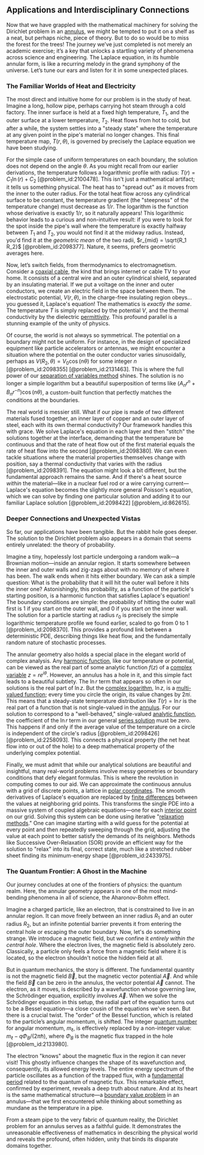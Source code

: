 ## Applications and Interdisciplinary Connections

Now that we have grappled with the mathematical machinery for solving the Dirichlet problem in an [annulus](@article_id:163184), we might be tempted to put it on a shelf as a neat, but perhaps niche, piece of theory. But to do so would be to miss the forest for the trees! The journey we’ve just completed is not merely an academic exercise; it’s a key that unlocks a startling variety of phenomena across science and engineering. The Laplace equation, in its humble annular form, is like a recurring melody in the grand symphony of the universe. Let’s tune our ears and listen for it in some unexpected places.

### The Familiar Worlds of Heat and Electricity

The most direct and intuitive home for our problem is in the study of heat. Imagine a long, hollow pipe, perhaps carrying hot steam through a cold factory. The inner surface is held at a fixed high temperature, $T_1$, and the outer surface at a lower temperature, $T_2$. Heat flows from hot to cold, but after a while, the system settles into a "steady state" where the temperature at any given point in the pipe's material no longer changes. This final temperature map, $T(r, \theta)$, is governed by precisely the Laplace equation we have been studying.

For the simple case of uniform temperatures on each boundary, the solution does not depend on the angle $\theta$. As you might recall from our earlier derivations, the temperature follows a logarithmic profile with radius: $T(r) = C_1 \ln(r) + C_2$ [@problem_id:2100478]. This isn't just a mathematical artifact; it tells us something physical. The heat has to "spread out" as it moves from the inner to the outer radius. For the total heat flow across any cylindrical surface to be constant, the temperature gradient (the "steepness" of the temperature change) must decrease as $1/r$. The logarithm is the function whose derivative is exactly $1/r$, so it naturally appears! This logarithmic behavior leads to a curious and non-intuitive result: if you were to look for the spot inside the pipe's wall where the temperature is exactly halfway between $T_1$ and $T_2$, you would not find it at the midway radius. Instead, you'd find it at the *geometric mean* of the two radii, $r_{mid} = \sqrt{R_1 R_2}$ [@problem_id:2098377]. Nature, it seems, prefers geometric averages here.

Now, let’s switch fields, from thermodynamics to electromagnetism. Consider a [coaxial cable](@article_id:273938), the kind that brings internet or cable TV to your home. It consists of a central wire and an outer cylindrical shield, separated by an insulating material. If we put a voltage on the inner and outer conductors, we create an electric field in the space between them. The electrostatic potential, $V(r, \theta)$, in the charge-free insulating region obeys... you guessed it, Laplace's equation! The mathematics is *exactly the same*. The temperature $T$ is simply replaced by the potential $V$, and the thermal conductivity by the dielectric [permittivity](@article_id:267856). This profound parallel is a stunning example of the unity of physics.

Of course, the world is not always so symmetrical. The potential on a boundary might not be uniform. For instance, in the design of specialized equipment like particle accelerators or antennas, we might encounter a situation where the potential on the outer conductor varies sinusoidally, perhaps as $V(R_2, \theta) = V_0 \cos(n\theta)$ for some integer $n$ [@problem_id:2098355] [@problem_id:2131463]. This is where the full power of our [separation of variables method](@article_id:168015) shines. The solution is no longer a simple logarithm but a beautiful superposition of terms like $(A_n r^n + B_n r^{-n})\cos(n\theta)$, a custom-built function that perfectly matches the conditions at the boundaries.

The real world is messier still. What if our pipe is made of two different materials fused together, an inner layer of copper and an outer layer of steel, each with its own thermal conductivity? Our framework handles this with grace. We solve Laplace's equation in each layer and then "stitch" the solutions together at the interface, demanding that the temperature be continuous and that the rate of heat flow out of the first material equals the rate of heat flow into the second [@problem_id:2098380]. We can even tackle situations where the material properties themselves change with position, say a thermal conductivity that varies with the radius [@problem_id:2098391]. The equation might look a bit different, but the fundamental approach remains the same. And if there's a heat source *within* the material—like in a nuclear fuel rod or a wire carrying current—Laplace's equation becomes the slightly more general Poisson's equation, which we can solve by finding one particular solution and adding it to our familiar Laplace solution [@problem_id:2098422] [@problem_id:862615].

### Deeper Connections and Unexpected Vistas

So far, our applications have been tangible. But the rabbit hole goes deeper. The solution to the Dirichlet problem also appears in a domain that seems entirely unrelated: the theory of probability.

Imagine a tiny, hopelessly lost particle undergoing a random walk—a Brownian motion—inside an annular region. It starts somewhere between the inner and outer walls and zig-zags about with no memory of where it has been. The walk ends when it hits either boundary. We can ask a simple question: What is the probability that it will hit the outer wall before it hits the inner one? Astonishingly, this probability, as a function of the particle's starting position, is a harmonic function that satisfies Laplace's equation! The boundary conditions are simple: the probability of hitting the outer wall first is 1 if you start *on* the outer wall, and 0 if you start *on* the inner wall. The solution for a particle starting at radius $r_0$ is precisely the simple logarithmic temperature profile we found earlier, scaled to go from 0 to 1 [@problem_id:2098370]. This provides a profound link between a deterministic PDE, describing things like heat flow, and the fundamentally random nature of stochastic processes.

The annular geometry also holds a special place in the elegant world of complex analysis. Any [harmonic function](@article_id:142903), like our temperature or potential, can be viewed as the real part of some analytic function $f(z)$ of a [complex variable](@article_id:195446) $z = r e^{i\theta}$. However, an annulus has a hole in it, and this simple fact leads to a beautiful subtlety. The $\ln r$ term that appears so often in our solutions is the real part of $\ln z$. But the [complex logarithm](@article_id:174363), $\ln z$, is a [multi-valued function](@article_id:172249); every time you circle the origin, its value changes by $2\pi i$. This means that a steady-state temperature distribution like $T(r) = \ln r$ is the real part of a function that is not single-valued in the [annulus](@article_id:163184). For our solution to correspond to a "well-behaved," single-valued [analytic function](@article_id:142965), the coefficient of the $\ln r$ term in our general [series solution](@article_id:199789) must be zero. This happens if and only if the average value of the temperature on a circle is independent of the circle's radius [@problem_id:2098426] [@problem_id:2258093]. This connects a physical property (the net heat flow into or out of the hole) to a deep mathematical property of the underlying complex potential.

Finally, we must admit that while our analytical solutions are beautiful and insightful, many real-world problems involve messy geometries or boundary conditions that defy elegant formulas. This is where the revolution in computing comes to our aid. We can approximate the continuous annulus with a grid of discrete points, a lattice in [polar coordinates](@article_id:158931). The smooth derivatives of Laplace's equation are replaced by [finite differences](@article_id:167380) between the values at neighboring grid points. This transforms the single PDE into a massive system of coupled algebraic equations—one for each [interior point](@article_id:149471) on our grid. Solving this system can be done using iterative "[relaxation methods](@article_id:138680)." One can imagine starting with a wild guess for the potential at every point and then repeatedly sweeping through the grid, adjusting the value at each point to better satisfy the demands of its neighbors. Methods like Successive Over-Relaxation (SOR) provide an efficient way for the solution to "relax" into its final, correct state, much like a stretched rubber sheet finding its minimum-energy shape [@problem_id:2433975].

### The Quantum Frontier: A Ghost in the Machine

Our journey concludes at one of the frontiers of physics: the quantum realm. Here, the annular geometry appears in one of the most mind-bending phenomena in all of science, the Aharonov-Bohm effect.

Imagine a charged particle, like an electron, that is constrained to live in an annular region. It can move freely between an inner radius $R_1$ and an outer radius $R_2$, but an infinite potential barrier prevents it from entering the central hole or escaping the outer boundary. Now, let's do something strange. We introduce a magnetic field, but we confine it *entirely within the central hole*. Where the electron lives, the magnetic field is absolutely zero. Classically, a particle only feels a force from a magnetic field where it is located, so the electron shouldn't notice the hidden field at all.

But in quantum mechanics, the story is different. The fundamental quantity is not the magnetic field $\vec{B}$, but the magnetic vector potential $\vec{A}$. And while the field $\vec{B}$ can be zero in the annulus, the vector potential $\vec{A}$ cannot. The electron, as it moves, is described by a wavefunction whose governing law, the Schrödinger equation, explicitly involves $\vec{A}$. When we solve the Schrödinger equation in this setup, the radial part of the equation turns out to be a Bessel equation—a close cousin of the equations we've seen. But there is a crucial twist. The "order" of the Bessel function, which is related to the particle’s angular momentum, is shifted. The integer [quantum number](@article_id:148035) for angular momentum, $m_\ell$, is effectively replaced by a non-integer value: $m_\ell - q\Phi_B/(2\pi\hbar)$, where $\Phi_B$ is the magnetic flux trapped in the hole [@problem_id:2133980].

The electron "knows" about the magnetic flux in the region it can never visit! This ghostly influence changes the shape of its wavefunction and, consequently, its allowed energy levels. The entire energy spectrum of the particle oscillates as a function of the trapped flux, with a [fundamental period](@article_id:267125) related to the quantum of magnetic flux. This remarkable effect, confirmed by experiment, reveals a deep truth about nature. And at its heart is the same mathematical structure—a [boundary value problem](@article_id:138259) in an annulus—that we first encountered while thinking about something as mundane as the temperature in a pipe.

From a steam pipe to the very fabric of quantum reality, the Dirichlet problem for an annulus serves as a faithful guide. It demonstrates the unreasonable effectiveness of mathematics in describing the physical world and reveals the profound, often hidden, unity that binds its disparate domains together.
